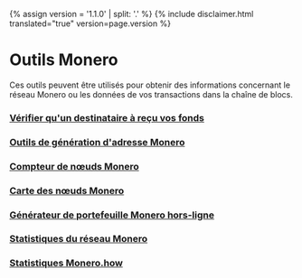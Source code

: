 {% assign version = '1.1.0' | split: '.' %}
{% include disclaimer.html translated="true" version=page.version %}
# Outils Monero

Ces outils peuvent être utilisés pour obtenir des informations concernant le réseau Monero ou les données de vos transactions dans la chaîne de blocs.

### [Vérifier qu'un destinataire à reçu vos fonds](http://xmrtests.llcoins.net/checktx.html)

### [Outils de génération d'adresse Monero](https://xmr.llcoins.net/)

### [Compteur de nœuds Monero](http://moneronodes.i2p.xyz/)

### [Carte des nœuds Monero](https://monerohash.com/nodes-distribution.html)

### [Générateur de portefeuille Monero hors-ligne](http://moneroaddress.org/)

### [Statistiques du réseau Monero](http://moneroblocks.info/stats)

### [Statistiques Monero.how](https://www.monero.how/)